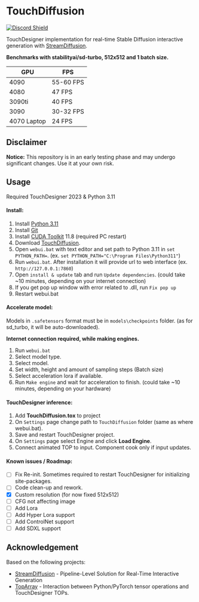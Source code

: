 # TouchDiffusion
<a href="https://discord.com/invite/wNW8xkEjrf"><img src="https://discord.com/api/guilds/838923088997122100/widget.png?style=shield" alt="Discord Shield"/></a>

TouchDesigner implementation for real-time Stable Diffusion interactive generation with [StreamDiffusion](https://github.com/cumulo-autumn/StreamDiffusion).

**Benchmarks with stabilityai/sd-turbo, 512x512 and 1 batch size.**

| GPU | FPS |
| --- | --- |
| 4090 | 55-60 FPS |
| 4080 | 47 FPS |
| 3090ti | 40 FPS |
| 3090 | 30-32 FPS |
| 4070 Laptop | 24 FPS |

## Disclaimer
**Notice:** This repository is in an early testing phase and may undergo significant changes. Use it at your own risk. 

## Usage
Required TouchDesigner 2023 & Python 3.11

#### Install:
1. Install [Python 3.11](https://www.python.org/downloads/release/python-3118/)
2. Install [Git](https://git-scm.com/downloads)
3. Install [CUDA Toolkit](https://developer.nvidia.com/cuda-11-8-0-download-archive) 11.8 (required PC restart)
4. Download [TouchDiffusion](https://github.com/olegchomp/TouchDiffusion/archive/refs/heads/main.zip).
5. Open ```webui.bat``` with text editor and set path to Python 3.11 in ```set PYTHON_PATH=```. (ex. ```set PYTHON_PATH="C:\Program Files\Python311"```)
6. Run ```webui.bat```. After installation it will provide url to web interface (ex. ```http://127.0.0.1:7860```)
7. Open ```install & update``` tab and run ```Update dependencies```. (could take ~10 minutes, depending on your internet connection)
8. If you get pop up window with error related to .dll, run ```Fix pop up```
9. Restart webui.bat

#### Accelerate model:
Models in ```.safetensors``` format must be in ```models\checkpoints``` folder. (as for sd_turbo, it  will be auto-downloaded).

**Internet connection required, while making engines.**

1) Run ```webui.bat```
2) Select model type. 
3) Select model.
4) Set width, height and amount of sampling steps (Batch size)
5) Select acceleration lora if available.
6) Run ```Make engine``` and wait for acceleration to finish. (could take ~10 minutes, depending on your hardware)

#### TouchDesigner inference:
1. Add **TouchDiffusion.tox** to project
2. On ```Settings``` page change path to ```TouchDiffusion``` folder (same as where webui.bat).
3. Save and restart TouchDesigner project.
4. On ```Settings``` page select Engine and click **Load Engine**.
5. Connect animated TOP to input. Component cook only if input updates. 

#### Known issues / Roadmap:
- [ ] Fix Re-init. Sometimes required to restart TouchDesigner for initializing site-packages.
- [ ] Code clean-up and rework.
- [x] Custom resolution (for now fixed 512x512)
- [ ] CFG not affecting image
- [ ] Add Lora
- [ ] Add Hyper Lora support
- [ ] Add ControlNet support
- [ ] Add SDXL support

## Acknowledgement
Based on the following projects:
* [StreamDiffusion](https://github.com/cumulo-autumn/StreamDiffusion) - Pipeline-Level Solution for Real-Time Interactive Generation
* [TopArray](https://github.com/IntentDev/TopArray) - Interaction between Python/PyTorch tensor operations and TouchDesigner TOPs.
